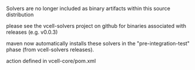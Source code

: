 Solvers are no longer included as binary artifacts within this source distribution

please see the vcell-solvers project on github for binaries associated with releases (e.g. v0.0.3)

maven now automatically installs these solvers in the "pre-integration-test" phase (from vcell-solvers releases).

action defined in vcell-core/pom.xml
